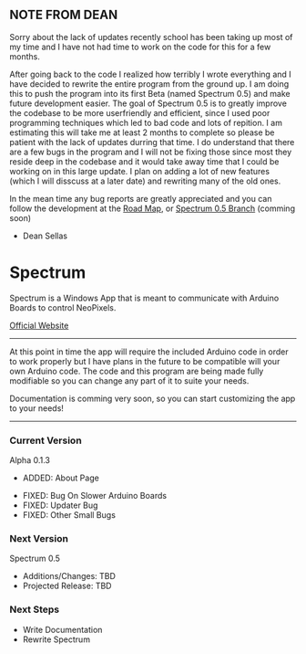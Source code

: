 ## NOTE FROM DEAN
Sorry about the lack of updates recently school has been taking up most of my time and I have not had time to work on the code for this for a few months.

After going back to the code I realized how terribly I wrote everything and I have decided to rewrite the entire program from the ground up. I am doing this to push the program into its first Beta (named Spectrum 0.5) and make future development easier. The goal of Spectrum 0.5 is to greatly improve the codebase to be more userfriendly and efficient, since I used poor programming techniques which led to bad code and lots of repition. I am estimating this will take me at least 2 months to complete so please be patient with the lack of updates durring that time. I do understand that there are a few bugs in the program and I will not be fixing those since most they reside deep in the codebase and it would take away time that I could be working on in this large update. I plan on adding a lot of new features (which I will disscuss at a later date) and rewriting many of the old ones.

In the mean time any bug reports are greatly appreciated and you can follow the development at the [Road Map](https://github.com/DeanSellas/Spectrum/projects/5), or [Spectrum 0.5 Branch](https://github.com/DeanSellas/Spectrum/#) (comming soon)

- Dean Sellas

# Spectrum
Spectrum is a Windows App that is meant to communicate with Arduino Boards to control NeoPixels.

[Official Website](http://deansellas.com/spectrum/)
***

At this point in time the app will require the included Arduino code in order to work properly but I have plans in the future to be compatible will your own Arduino code. The code and this program are being made fully modifiable so you can change any part of it to suite your needs.

Documentation is comming very soon, so you can start customizing the app to your needs!
***

### Current Version
Alpha 0.1.3
+ ADDED: About Page

- FIXED: Bug On Slower Arduino Boards
- FIXED: Updater Bug
- FIXED: Other Small Bugs

### Next Version
Spectrum 0.5
- Additions/Changes: TBD
- Projected Release: TBD

### Next Steps
+ Write Documentation
+ Rewrite Spectrum
